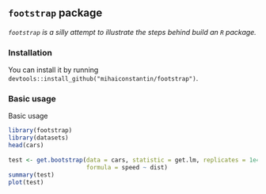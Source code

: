 	
## `footstrap` package
 
*`footstrap` is a silly attempt to illustrate the steps behind build an `R` package.* 
 
### Installation
 
You can install it by running `devtools::install_github("mihaiconstantin/footstrap")`.
 
### Basic usage
 
Basic usage
```r
library(footstrap)
library(datasets)
head(cars)
 
test <- get.bootstrap(data = cars, statistic = get.lm, replicates = 1e4, 
                      formula = speed ~ dist)
summary(test)
plot(test)
```